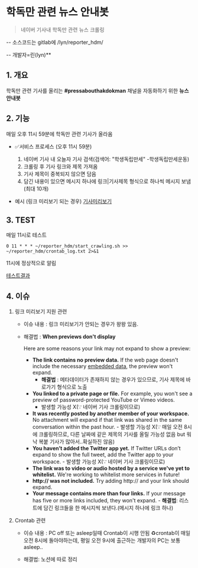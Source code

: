 

# 학독만 관련 뉴스 안내봇
> 네이버 기사내 학독만 관련 뉴스 크롤링
 
-- 소스코드는 gitlab에 /lyn/reporter_hdm/

-- 개발자=린(lyn)**

**1. 개요**
----------

학독만 관련 기사를 올리는 **#pressabouthakdokman** 채널을 자동화하기 위한 **뉴스안내봇**

**2. 기능**
----------
매일 오후 11시 59분에 학독만 관련 기사가 올라옴
- ✅서비스 프로세스
	(오후 11시 59분)
	1.  네이버 기사 내 오늘자 기사 검색(검색어: "학생독립만세" -학생독립만세운동)
	2.  크롤링 후 기사 링크와 제목 가져옴
	3.  기사 제목이 중복되지 않으면 담음
	4.  담긴 내용이 있으면 메시지 하나에 링크|기사제목 형식으로 하나씩 메시지 보냄(최대 10개)

- 예시
	(링크 미리보기 되는 경우)
	[기사미리보기](/uploads/708908c88097cd100f6381154bd7ed12/스크린샷_2020-01-02_오후_5.51.43)

**3. TEST**
----------

매일 11시로 테스트

```
0 11 * * * ~/reporter_hdm/start_crawling.sh >> ~/reporter_hdm/crontab_log.txt 2>&1

```

11시에 정상적으로 알림

[테스트결과](/uploads/c4faf0fbac6b830da45b1654dcaac6b6/스크린샷_2020-01-02_오전_9.56.15)

**4. 이슈**
----------

1.  링크 미리보기 지원 관련
    
    -   이슈 내용 : 링크 미리보기가 안되는 경우가 왕왕 있음.
        
    -   해결법 :
        **When previews don't display**

		Here are some reasons your link may not expand to show a preview:
		- **The link contains no preview data.** If the web page doesn't include the necessary [embedded data](https://medium.com/slack-developer-blog/everything-you-ever-wanted-to-know-about-unfurling-but-were-afraid-to-ask-or-how-to-make-your-e64b4bb9254), the preview won't expand.
		    - **해결법** : 메타데이터가 존재하지 않는 경우가 있으므로, 기사 제목에 바로가기 형식으로 노출
		-  **You linked to a private page or file.** For example, you won't see a preview of password-protected YouTube or Vimeo videos.
		    -   발생할 가능성 X(∵ 네이버 기사 크롤링이므로)
		-   **It was recently posted by another member of your workspace.** No attachment will expand if that link was shared in the same conversation within the past hour.
			    -   발생할 가능성 X(∵ 매일 오전 8시에 크롤링하므로, 다른 날짜에 같은 제목의 기사를 올릴 가능성 없음 but 워낙 복붙 기사가 많아서..확실하진 않음)
		-  **You haven’t added the Twitter app yet.** If Twitter URLs don’t expand to show the full tweet, add the Twitter app to your workspace.
			    -   발생할 가능성 X(∵ 네이버 기사 크롤링이므로)
		-   **The link was to video or audio hosted by a service we've yet to whitelist.** We're working to whitelist more services in future!
		-   **http:// was not included.** Try adding http:// and your link should expand.
		-   **Your message contains more than four links.** If your message has five or more links included, they won't expand.
			    -   **해결법**: 리스트에 담긴 링크들을 한 메시지씩 보낸다.(메시지 하나에 링크 하나)
	    
        
2.  Crontab 관련
    -   이슈 내용 : PC off 또는 asleep일때 Crontab이 시행 안됨
	    ♻️crontab이 매일 오전 8시에 돌아야하는데, 평일 오전 9시에 출근하는 개발자의 PC는 보통 asleep..
    
    -   해결법: 노션에 따로 정리